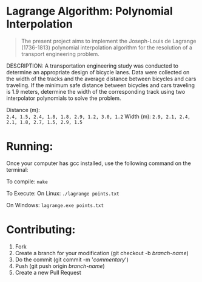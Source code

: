 # Lagrange Algorithm: Polynomial Interpolation
> The present project aims to implement the Joseph-Louis de Lagrange (1736-1813) polynomial interpolation algorithm for the resolution of a transport engineering problem. 

<p>
DESCRIPTION:
A transportation engineering study was conducted to determine an appropriate design of bicycle lanes. Data were collected on the width of the tracks and the average distance between bicycles and cars traveling. If the minimum safe distance between bicycles and cars traveling is 1.9 meters, determine the width of the corresponding track using two interpolator polynomials to solve the problem.
</p> 

Distance (m): <br />
```2.4, 1.5, 2.4, 1.8, 1.8, 2.9, 1.2, 3.0, 1.2``` 
Width (m): 
```2.9, 2.1, 2.4, 2.1, 1.8, 2.7, 1.5, 2.9, 1.5```

# Running:
Once your computer has gcc installed, use the following command on the terminal:

To compile: ```make```

To Execute:
On Linux: ```./lagrange points.txt```

On Windows: ```lagrange.exe points.txt```

# Contributing: 

1. Fork 
2. Create a branch for your modification (git checkout -b _branch-name_) 
3. Do the commit (git commit -m '_commentary_') 
4. Push (git push origin _branch-name_) 
5. Create a new Pull Request 

